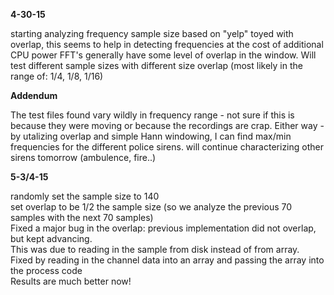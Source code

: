 **4-30-15**

  starting analyzing frequency sample size based on "yelp"
  toyed with overlap, this seems to help in detecting frequencies at the cost of additional CPU power
  FFT's generally have some level of overlap in the window.
  Will test different sample sizes with different size overlap (most likely in the range of: 1/4, 1/8, 1/16)

**Addendum**

  The test files found vary wildly in frequency range - not sure if this is because they were moving or because the recordings are crap.
  Either way - by utalizing overlap and simple Hann windowing, I can find max/min frequencies for the different police sirens.
  will continue characterizing other sirens tomorrow (ambulence, fire..)


**5-3/4-15**

randomly set the sample size to 140  
set overlap to be 1/2 the sample size (so we analyze the previous 70 samples with the next 70 samples)  
Fixed a major bug in the overlap: previous implementation did not overlap, but kept advancing.  
This was due to reading in the sample from disk instead of from array.  
Fixed by reading in the channel data into an array and passing the array into the process code  
Results are much better now!  

